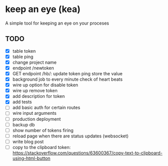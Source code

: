 # keep an eye (kea)

A simple tool for keeping an eye on your proceses

## TODO

- [x] table token
- [x] table ping
- [x] change project name
- [x] endpoint /newtoken
- [x] GET endpoint /hb/<token>: update token ping store the value
- [x] background job to every minute check of heart beats
- [x] wire up option for disable token
- [x] wire up remove token
- [x] add description for token
- [x] add tests
- [ ] add basic auth for certain routes
- [ ] wire input arguments
- [ ] production deployment
- [ ] backup db
- [ ] show number of tokens firing
- [ ] reload page when there are status updates (websocket)
- [ ] write blog post
- [ ] copy to the clipboard token: https://stackoverflow.com/questions/63600367/copy-text-to-clipboard-using-html-button
